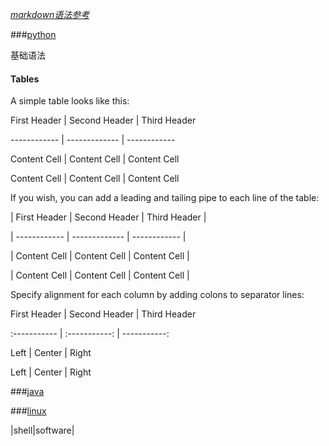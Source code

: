 *[markdown语法参考](markdown)*

###[python](python)

基础语法

#### Tables

A simple table looks like this:

First Header | Second Header | Third Header

------------ | ------------- | ------------

Content Cell | Content Cell  | Content Cell

Content Cell | Content Cell  | Content Cell

If you wish, you can add a leading and tailing pipe to each line of the table:

| First Header | Second Header | Third Header |

| ------------ | ------------- | ------------ |

| Content Cell | Content Cell  | Content Cell |

| Content Cell | Content Cell  | Content Cell |

Specify alignment for each column by adding colons to separator lines:

First Header | Second Header | Third Header

:----------- | :-----------: | -----------:

Left         | Center        | Right

Left         | Center        | Right


###[java](java)

###[linux](linux)

|shell|software|